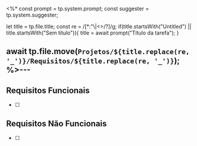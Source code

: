 <%*
const prompt = tp.system.prompt;
const suggester = tp.system.suggester;

let title = tp.file.title;
const re = /[*:"\\|<>/?]/g;
if(title.startsWith("Untitled") || title.startsWith("Sem título")){
	title = await prompt("Título da tarefa");
}

await tp.file.move(`Projetos/${title.replace(re, '_')}/Requisitos/${title.replace(re, '_')}`);
%>---
---
## Requisitos Funcionais
- [ ] 

## Requisitos Não Funcionais
- [ ] 
